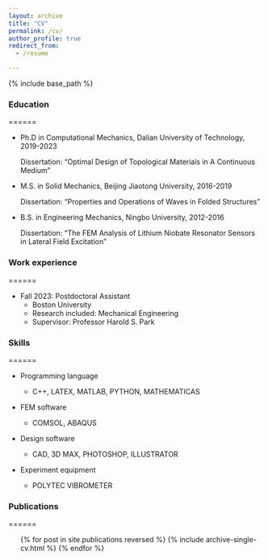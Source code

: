 ```yaml
---
layout: archive
title: "CV"
permalink: /cv/
author_profile: true
redirect_from:
  - /resume

---
```


{% include base_path %}

### Education
======

* Ph.D in Computational Mechanics, Dalian University of Technology, 2019-2023

  Dissertation: “Optimal Design of Topological Materials in A Continuous Medium”

* M.S. in Solid Mechanics, Beijing Jiaotong University, 2016-2019

  Dissertation: “Properties and Operations of Waves in Folded Structures”

* B.S. in Engineering Mechanics, Ningbo University, 2012-2016

  Dissertation: “The FEM Analysis of Lithium Niobate Resonator Sensors in Lateral Field Excitation”

### Work experience
======

* Fall 2023: Postdoctoral Assistant
  * Boston University
  * Research included: Mechanical Engineering
  * Supervisor: Professor Harold S. Park

### Skills
======

* Programming language
  * C++, LATEX, MATLAB, PYTHON, MATHEMATICAS

* FEM software
  * COMSOL, ABAQUS

* Design software
  * CAD, 3D MAX, PHOTOSHOP, ILLUSTRATOR

* Experiment equipment
  * POLYTEC VIBROMETER  


### Publications
======

  <ul>{% for post in site.publications reversed %}
    {% include archive-single-cv.html %}
  {% endfor %}</ul>

